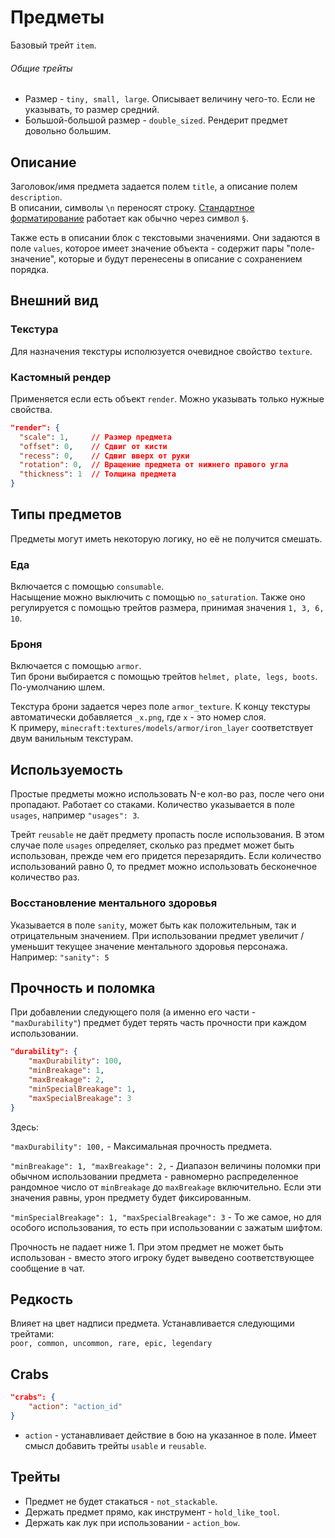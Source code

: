 # Предметы
Базовый трейт `item`.

###### Общие трейты
- Размер - `tiny, small, large`. Описывает величину чего-то. Если не указывать, то размер средний. 
- Большой-большой размер - `double_sized`. Рендерит предмет довольно большим.

## Описание
Заголовок/имя предмета задается полем `title`, а описание полем `description`.  
В описании, символы `\n` переносят строку.
[Стандартное форматирование](https://minecraft.gamepedia.com/Formatting_codes) работает как обычно через символ `§`.

Также есть в описании блок с текстовыми значениями.
Они задаются в поле `values`, которое имеет значение объекта - содержит пары "поле-значение",
которые и будут перенесены в описание с сохранением порядка.

## Внешний вид

### Текстура
Для назначения текстуры исполюзуется очевидное свойство `texture`.

### Кастомный рендер
Применяется если есть объект `render`. Можно указывать только нужные свойства.
```json
"render": {
  "scale": 1,     // Размер предмета
  "offset": 0,    // Сдвиг от кисти
  "recess": 0,    // Сдвиг вверх от руки
  "rotation": 0,  // Вращение предмета от нижнего правого угла
  "thickness": 1  // Толщина предмета
}
```

## Типы предметов
Предметы могут иметь некоторую логику, но её не получится смешать.

### Еда
Включается с помощью `consumable`.  
Насыщение можно выключить с помощью `no_saturation`.
Также оно регулируется с помощью трейтов размера, принимая значения `1, 3, 6, 10`.

### Броня
Включается с помощью `armor`.  
Тип брони выбирается с помощью трейтов `helmet, plate, legs, boots`. По-умолчанию шлем.

Текстура брони задается через поле `armor_texture`.
К концу текстуры автоматически добавляется `_x.png`, где `x` - это номер слоя.  
К примеру, `minecraft:textures/models/armor/iron_layer` соответствует двум ванильным текстурам.

## Используемость
Простые предметы можно использовать N-е кол-во раз, после чего они пропадают. Работает со стаками.
Количество указывается в поле `usages`, например `"usages": 3`.

Трейт `reusable` не даёт предмету пропасть после использования.
В этом случае поле `usages` определяет, сколько раз предмет может быть использован, прежде чем его придется перезарядить.
Если количество использований равно 0, то предмет можно использовать бесконечное количество раз.

### Восстановление ментального здоровья
Указывается в поле `sanity`, может быть как положительным, так и отрицательным значением.
При использовании предмет увеличит / уменьшит текущее значение ментального здоровья персонажа.
Например: `"sanity": 5`

## Прочность и поломка
При добавлении следующего поля (а именно его части - `"maxDurability"`)
предмет будет терять часть прочности при каждом использовании.

```json
"durability": {
    "maxDurability": 100,
    "minBreakage": 1,
    "maxBreakage": 2,
    "minSpecialBreakage": 1,
    "maxSpecialBreakage": 3
}
```
Здесь:

`"maxDurability": 100,` - Максимальная прочность предмета.

`"minBreakage": 1, "maxBreakage": 2,` - Диапазон величины поломки при обычном использовании предмета - равномерно
распределенное рандомное число от `minBreakage` до `maxBreakage` включительно. Если эти значения равны, урон предмету
будет фиксированным.

`"minSpecialBreakage": 1, "maxSpecialBreakage": 3` - То же самое, но для особого использования,
то есть при использовании с зажатым шифтом.

Прочность не падает ниже 1. При этом предмет не может быть использован - вместо этого игроку будет
выведено соответствующее сообщение в чат.

## Редкость
Влияет на цвет надписи предмета. Устанавливается следующими трейтами:  
`poor, common, uncommon, rare, epic, legendary`

## Crabs
```json
"crabs": {
    "action": "action_id"
}
```

- `action` - устанавливает действие в бою на указанное в поле. Имеет смысл добавить трейты `usable` и `reusable`.

## Трейты
- Предмет не будет стакаться - `not_stackable`.
- Держать предмет прямо, как инструмент - `hold_like_tool`.
- Держать как лук при использовании - `action_bow`.
